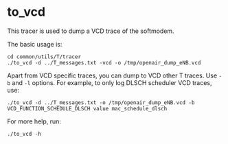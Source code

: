 # to_vcd

This tracer is used to dump a VCD trace of the softmodem.

The basic usage is:

```shell
cd common/utils/T/tracer
./to_vcd -d ../T_messages.txt -vcd -o /tmp/openair_dump_eNB.vcd
```

Apart from VCD specific traces, you can dump to VCD other T traces.
Use `-b` and `-l` options. For example, to only log DLSCH scheduler VCD traces, use:
```shell
./to_vcd -d ../T_messages.txt -o /tmp/openair_dump_eNB.vcd -b VCD_FUNCTION_SCHEDULE_DLSCH value mac_schedule_dlsch
```

For more help, run:
```shell
./to_vcd -h
```
